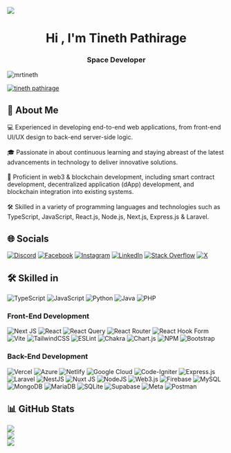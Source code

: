 
<a href="https://lh3.googleusercontent.com/drive-viewer/AKGpihYWplbl90sIAQysA3UvRUDMLfzRwjH2ELjcMl6kNLVjc4s07KNMfD8msD6ipZDnHGW_fseBpbfk8PWxrMpPI2t-NiP0Kza3VpA=s1600-rw-v1?source=screenshot.guru"> <img src="https://lh3.googleusercontent.com/drive-viewer/AKGpihYWplbl90sIAQysA3UvRUDMLfzRwjH2ELjcMl6kNLVjc4s07KNMfD8msD6ipZDnHGW_fseBpbfk8PWxrMpPI2t-NiP0Kza3VpA=s1600-rw-v1" /> </a>




<h1 align="center">Hi , I'm Tineth Pathirage</h1>
<h3 align="center">Space Developer</h3>

<p align="left"> <img src="https://komarev.com/ghpvc/?username=mrtineth&label=Profile%20views&color=0e75b6&style=flat" alt="mrtineth" /> </p>

<p align="left"> <a href="https://twitter.com/tineth pathirage" target="blank"><img src="https://img.shields.io/twitter/follow/tineth pathirage?logo=twitter&style=for-the-badge" alt="tineth pathirage" /></a> </p>


## 🚀 About Me
💻 Experienced in developing end-to-end web applications, from front-end UI/UX design to back-end server-side logic.<br><br>🎓 Passionate in about continuous learning and staying abreast of the latest advancements in technology to deliver innovative solutions.<br><br>🔗 Proficient in web3 & blockchain development, including smart contract development, decentralized application (dApp) development, and blockchain integration into existing systems.<br><br>🛠️ Skilled in a variety of programming languages and technologies such as  TypeScript, JavaScript, React.js, Node.js, Next.js, Express.js & Laravel.


## 🌐 Socials
[![Discord](https://img.shields.io/badge/Discord-%237289DA.svg?logo=discord&logoColor=white)](https://discord.gg/https://discord.gg/VHFenQJq) [![Facebook](https://img.shields.io/badge/Facebook-%231877F2.svg?logo=Facebook&logoColor=white)](https://facebook.com/tinethpathirage) [![Instagram](https://img.shields.io/badge/Instagram-%23E4405F.svg?logo=Instagram&logoColor=white)](https://instagram.com/mr_tineth) [![LinkedIn](https://img.shields.io/badge/LinkedIn-%230077B5.svg?logo=linkedin&logoColor=white)](https://linkedin.com/in/tineth-pathirage-11916a265) [![Stack Overflow](https://img.shields.io/badge/-Stackoverflow-FE7A16?logo=stack-overflow&logoColor=white)](https://stackoverflow.com/users/25156432) [![X](https://img.shields.io/badge/X-black.svg?logo=X&logoColor=white)](https://x.com/@TinethPathirage) 

## 🛠️ Skilled in
![TypeScript](https://img.shields.io/badge/typescript-%23007ACC.svg?style=for-the-badge&logo=typescript&logoColor=white) ![JavaScript](https://img.shields.io/badge/javascript-%23323330.svg?style=for-the-badge&logo=javascript&logoColor=%23F7DF1E) ![Python](https://img.shields.io/badge/python-3670A0?style=for-the-badge&logo=python&logoColor=ffdd54) ![Java](https://img.shields.io/badge/java-%23ED8B00.svg?style=for-the-badge&logo=openjdk&logoColor=white) ![PHP](https://img.shields.io/badge/php-%23777BB4.svg?style=for-the-badge&logo=php&logoColor=white)

### Front-End Development
![Next JS](https://img.shields.io/badge/Next-black?style=for-the-badge&logo=next.js&logoColor=white) ![React](https://img.shields.io/badge/react-%2320232a.svg?style=for-the-badge&logo=react&logoColor=%2361DAFB) ![React Query](https://img.shields.io/badge/-React%20Query-FF4154?style=for-the-badge&logo=react%20query&logoColor=white) ![React Router](https://img.shields.io/badge/React_Router-CA4245?style=for-the-badge&logo=react-router&logoColor=white) ![React Hook Form](https://img.shields.io/badge/React%20Hook%20Form-%23EC5990.svg?style=for-the-badge&logo=reacthookform&logoColor=white) ![Vite](https://img.shields.io/badge/vite-%23646CFF.svg?style=for-the-badge&logo=vite&logoColor=white) ![TailwindCSS](https://img.shields.io/badge/tailwindcss-%2338B2AC.svg?style=for-the-badge&logo=tailwind-css&logoColor=white) ![ESLint](https://img.shields.io/badge/ESLint-4B3263?style=for-the-badge&logo=eslint&logoColor=white)  ![Chakra](https://img.shields.io/badge/chakra-%234ED1C5.svg?style=for-the-badge&logo=chakraui&logoColor=white) ![Chart.js](https://img.shields.io/badge/chart.js-F5788D.svg?style=for-the-badge&logo=chart.js&logoColor=white) ![NPM](https://img.shields.io/badge/NPM-%23CB3837.svg?style=for-the-badge&logo=npm&logoColor=white) ![Bootstrap](https://img.shields.io/badge/bootstrap-%238511FA.svg?style=for-the-badge&logo=bootstrap&logoColor=white)
 
### Back-End Development

![Vercel](https://img.shields.io/badge/vercel-%23000000.svg?style=for-the-badge&logo=vercel&logoColor=white) ![Azure](https://img.shields.io/badge/azure-%230072C6.svg?style=for-the-badge&logo=microsoftazure&logoColor=white) ![Netlify](https://img.shields.io/badge/netlify-%23000000.svg?style=for-the-badge&logo=netlify&logoColor=#00C7B7)  ![Google Cloud](https://img.shields.io/badge/GoogleCloud-%234285F4.svg?style=for-the-badge&logo=google-cloud&logoColor=white)   ![Code-Igniter](https://img.shields.io/badge/CodeIgniter-%23EF4223.svg?style=for-the-badge&logo=codeIgniter&logoColor=white) ![Express.js](https://img.shields.io/badge/express.js-%23404d59.svg?style=for-the-badge&logo=express&logoColor=%2361DAFB) ![Laravel](https://img.shields.io/badge/laravel-%23FF2D20.svg?style=for-the-badge&logo=laravel&logoColor=white) ![NestJS](https://img.shields.io/badge/nestjs-%23E0234E.svg?style=for-the-badge&logo=nestjs&logoColor=white)  ![Nuxt JS](https://img.shields.io/badge/Nuxt-002E3B?style=for-the-badge&logo=nuxt.js&logoColor=#00DC82) ![NodeJS](https://img.shields.io/badge/node.js-6DA55F?style=for-the-badge&logo=node.js&logoColor=white) ![Web3.js](https://img.shields.io/badge/web3.js-F16822?style=for-the-badge&logo=web3.js&logoColor=white) ![Firebase](https://img.shields.io/badge/firebase-a08021?style=for-the-badge&logo=firebase&logoColor=ffcd34) ![MySQL](https://img.shields.io/badge/mysql-4479A1.svg?style=for-the-badge&logo=mysql&logoColor=white) ![MongoDB](https://img.shields.io/badge/MongoDB-%234ea94b.svg?style=for-the-badge&logo=mongodb&logoColor=white) ![MariaDB](https://img.shields.io/badge/MariaDB-003545?style=for-the-badge&logo=mariadb&logoColor=white) ![SQLite](https://img.shields.io/badge/sqlite-%2307405e.svg?style=for-the-badge&logo=sqlite&logoColor=white) ![Supabase](https://img.shields.io/badge/Supabase-3ECF8E?style=for-the-badge&logo=supabase&logoColor=white) ![Meta](https://img.shields.io/badge/Meta-%230467DF.svg?style=for-the-badge&logo=Meta&logoColor=white) ![Postman](https://img.shields.io/badge/Postman-FF6C37?style=for-the-badge&logo=postman&logoColor=white)
 
## 📊 GitHub Stats
![](https://github-readme-stats.vercel.app/api?username=MrTineth&theme=dark&hide_border=false&include_all_commits=true&count_private=false)<br/>
![](https://github-readme-streak-stats.herokuapp.com/?user=MrTineth&theme=dark&hide_border=false)<br/>
![](https://github-readme-stats.vercel.app/api/top-langs/?username=MrTineth&theme=dark&hide_border=false&include_all_commits=true&count_private=false&layout=compact)






